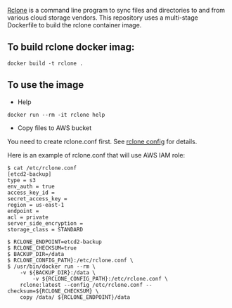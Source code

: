 
[Rclone](https://rclone.org) is a command line program to sync files and directories to and from various cloud storage vendors.
This repository uses a multi-stage Dockerfile to build the rclone container image. 

## To build rclone docker imag:

```
docker build -t rclone .
```

## To use the image

* Help
```
docker run --rm -it rclone help
``` 

* Copy files to AWS bucket

You need to create rclone.conf first. See [rclone config](https://rclone.org/docs/) for details.

Here is an example of rclone.conf that will use AWS IAM role:
```console
$ cat /etc/rclone.conf
[etcd2-backup]
type = s3
env_auth = true
access_key_id =
secret_access_key =
region = us-east-1
endpoint =
acl = private
server_side_encryption =
storage_class = STANDARD
```

```console
$ RCLONE_ENDPOINT=etcd2-backup
$ RCLONE_CHECKSUM=true
$ BACKUP_DIR=/data
$ RCLONE_CONFIG_PATH}:/etc/rclone.conf \
$ /usr/bin/docker run --rm \
	-v ${BACKUP_DIR}:/data \
        -v ${RCLONE_CONFIG_PATH}:/etc/rclone.conf \
	rclone:latest --config /etc/rclone.conf --checksum=${RCLONE_CHECKSUM} \
	copy /data/ ${RCLONE_ENDPOINT}/data
```

